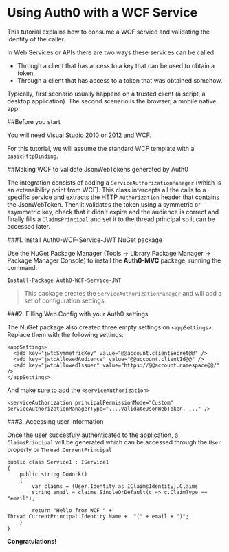 # Using Auth0 with a WCF Service

This tutorial explains how to consume a WCF service and validating the identity of the caller.

In Web Services or APIs there are two ways these services can be called

* Through a client that has access to a key that can be used to obtain a token.
* Through a client that has access to a token that was obtained somehow.

Typically, first scenario usually happens on a trusted client (a script, a desktop application). The second scenario is the browser, a mobile native app.

##Before you start

You will need Visual Studio 2010 or 2012 and WCF.

For this tutorial, we will assume the standard WCF template with a `basicHttpBinding`.

##Making WCF to validate JsonWebTokens generated by Auth0

The integration consists of adding a `ServiceAuthorizationManager` (which is an extensibility point from WCF). This class intercepts all the calls to a specific service and extracts the HTTP `Authorization` header that contains the JsonWebToken. Then it validates the token using a symmetric or asymmetric key, check that it didn't expire and the audience is correct and finally fills a `ClaimsPrincipal` and set it to the thread principal so it can be accessed later.

###1. Install Auth0-WCF-Service-JWT NuGet package

Use the NuGet Package Manager (Tools -> Library Package Manager -> Package Manager Console) to install the **Auth0-MVC** package, running the command:

    Install-Package Auth0-WCF-Service-JWT

> This package creates the `ServiceAuthorizationManager` and will add a set of configuration settings.

###2. Filling Web.Config with your Auth0 settings

The NuGet package also created three empty settings on `<appSettings>`. Replace them with the following settings:

    <appSettings>
      <add key="jwt:SymmetricKey" value="@@account.clientSecret@@" />
      <add key="jwt:AllowedAudience" value="@@account.clientId@@" />
      <add key="jwt:AllowedIssuer" value="https://@@account.namespace@@/" />
    </appSettings>

And make sure to add the `<serviceAuthorization>`

    <serviceAuthorization principalPermissionMode="Custom" serviceAuthorizationManagerType="....ValidateJsonWebToken, ..." />

###3. Accessing user information

Once the user succesfuly authenticated to the application, a `ClaimsPrincipal` will be generated which can be accessed through the `User` property or `Thread.CurrentPrincipal`

    public class Service1 : IService1
    {
        public string DoWork()
        {
            var claims = (User.Identity as IClaimsIdentity).Claims
            string email = claims.SingleOrDefault(c => c.ClaimType == "email");

            return "Hello from WCF " + Thread.CurrentPrincipal.Identity.Name +  "(" + email + ")";
        }
    }

**Congratulations!**


